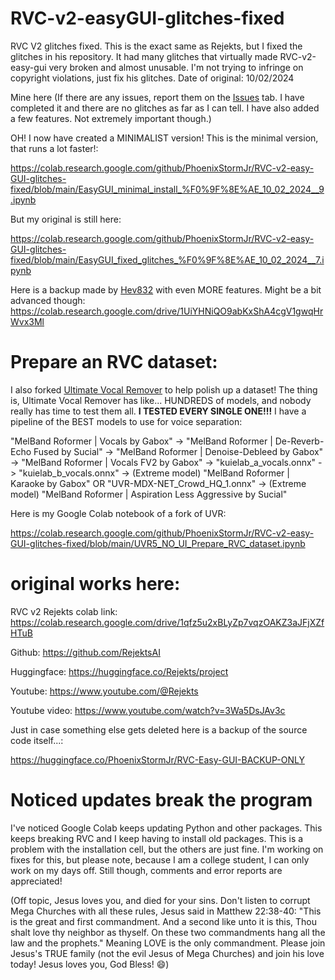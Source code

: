 # RVC-v2-easyGUI-glitches-fixed

RVC V2 glitches fixed. This is the exact same as Rejekts, but I fixed the glitches in his repository. It had many glitches that virtually made RVC-v2-easy-gui very broken and almost unusable. I'm not trying to infringe on copyright violations, just fix his glitches. Date of original: 10/02/2024

Mine here (If there are any issues, report them on the [Issues](https://github.com/PhoenixStormJr/RVC-v2-easy-GUI-glitches-fixed/issues) tab. I have completed it and there are no glitches as far as I can tell. I have also added a few features. Not extremely important though.)

OH! I now have created a MINIMALIST version! This is the minimal version, that runs a lot faster!:

https://colab.research.google.com/github/PhoenixStormJr/RVC-v2-easy-GUI-glitches-fixed/blob/main/EasyGUI_minimal_install_%F0%9F%8E%AE_10_02_2024__9.ipynb

But my original is still here:

https://colab.research.google.com/github/PhoenixStormJr/RVC-v2-easy-GUI-glitches-fixed/blob/main/EasyGUI_fixed_glitches_%F0%9F%8E%AE_10_02_2024__7.ipynb

Here is a backup made by [Hev832](https://huggingface.co/Hev832) with even MORE features. Might be a bit advanced though: https://colab.research.google.com/drive/1UiYHNiQO9abKxShA4cgV1gwqHrWvx3Ml

# Prepare an RVC dataset:

I also forked [Ultimate Vocal Remover](https://github.com/Eddycrack864/UVR5-NO-UI?tab=readme-ov-file) to help polish up a dataset! The thing is, Ultimate Vocal Remover has like... HUNDREDS of models, and nobody really has time to test them all. **I TESTED EVERY SINGLE ONE!!!** I have a pipeline of the BEST models to use for voice separation: 

"MelBand Roformer | Vocals by Gabox" -> "MelBand Roformer | De-Reverb-Echo Fused by Sucial" -> "MelBand Roformer | Denoise-Debleed by Gabox" -> "MelBand Roformer | Vocals FV2 by Gabox" -> "kuielab_a_vocals.onnx" -> "kuielab_b_vocals.onnx" -> (Extreme model) "MelBand Roformer | Karaoke by Gabox" OR "UVR-MDX-NET_Crowd_HQ_1.onnx" -> (Extreme model) "MelBand Roformer | Aspiration Less Aggressive by Sucial"

Here is my Google Colab notebook of a fork of UVR:

https://colab.research.google.com/github/PhoenixStormJr/RVC-v2-easy-GUI-glitches-fixed/blob/main/UVR5_NO_UI_Prepare_RVC_dataset.ipynb

# original works here:

RVC v2 Rejekts colab link: https://colab.research.google.com/drive/1qfz5u2xBLyZp7vqzOAKZ3aJFjXZfHTuB

Github: https://github.com/RejektsAI

Huggingface: https://huggingface.co/Rejekts/project

Youtube: https://www.youtube.com/@Rejekts

Youtube video: https://www.youtube.com/watch?v=3Wa5DsJAv3c

Just in case something else gets deleted here is a backup of the source code itself...:

https://huggingface.co/PhoenixStormJr/RVC-Easy-GUI-BACKUP-ONLY

# Noticed updates break the program

I've noticed Google Colab keeps updating Python and other packages. This keeps breaking RVC and I keep having to install old packages. This is a problem with the installation cell, but the others are just fine. I'm working on fixes for this, but please note, because I am a college student, I can only work on my days off. Still though, comments and error reports are appreciated!

(Off topic, Jesus loves you, and died for your sins. Don't listen to corrupt Mega Churches with all these rules, Jesus said in Matthew 22:38-40: "This is the great and first commandment. And a second like unto it is this, Thou shalt love thy neighbor as thyself. On these two commandments hang all the law and the prophets." Meaning LOVE is the only commandment. Please join Jesus's TRUE family (not the evil Jesus of Mega Churches) and join his love today! Jesus loves you, God Bless! 😄)
